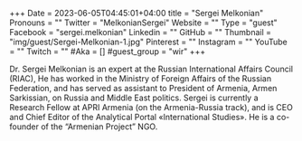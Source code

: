 +++
Date = 2023-06-05T04:45:01+04:00
title = "Sergei Melkonian"
Pronouns = ""
Twitter = "MelkonianSergei"
Website = ""
Type = "guest"
Facebook = "sergei.melkonian"
Linkedin = ""
GitHub = ""
Thumbnail = "img/guest/Sergei-Melkonian-1.jpg"
Pinterest = ""
Instagram = ""
YouTube = ""
Twitch = ""
#Aka = []
#guest_group = "wir"
+++

Dr. Sergei Melkonian is an expert at the Russian International Affairs Council (RIAC), He has worked in the Ministry of Foreign Affairs of the Russian Federation, and has served as assistant to President of Armenia, Armen Sarkissian, on Russia and Middle East politics. Sergei is currently a Research Fellow at APRI Armenia (on the Armenia-Russia track), and is CEO and Chief Editor of the Analytical Portal «International Studies». He is a co-founder of the “Armenian Project” NGO. 
